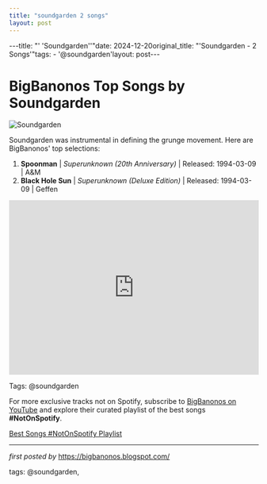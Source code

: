 ```yaml
---
title: "soundgarden 2 songs"
layout: post
---
```

---title: "' 'Soundgarden''"date: 2024-12-20original_title: "'Soundgarden - 2 Songs'"tags:  - '@soundgarden'layout: post---<h1>BigBanonos Top Songs by Soundgarden</h1><img src="https://lh3.googleusercontent.com/mEx_GJ6sRrEhnd1OurdHJHX6qPWCf8rlkbHSHomLMgRfyB15fcplfJIq18IBxYzMqvyBIIvnBdesDIeu=w1950-h812-p-l90-rj" alt="Soundgarden"> <p>Soundgarden was instrumental in defining the grunge movement. Here are BigBanonos' top selections:</p> <ol> <li><strong>Spoonman</strong> | <em>Superunknown (20th Anniversary)</em> | Released: 1994-03-09 | A&M</li> <li><strong>Black Hole Sun</strong> | <em>Superunknown (Deluxe Edition)</em> | Released: 1994-03-09 | Geffen</li></ol> <div> <iframe src="https://open.spotify.com/embed/playlist/496IUOVv2ZGJxg89QcuHCh?utm_source=generator" width="100%" height="352" frameborder="0" allow="autoplay; clipboard-write; encrypted-media; fullscreen; picture-in-picture" loading="lazy"></iframe></div><p>Tags: @soundgarden</p><!--Subscribe and Playlist Links--><div>    <p>For more exclusive tracks not on Spotify, subscribe to <a href="https://www.youtube.com/@BigBanonos" target="_blank">BigBanonos on YouTube</a> and explore their curated playlist of the best songs <strong>#NotOnSpotify</strong>.</p>    <p><a href="https://www.youtube.com/playlist?list=PLtuNtuTatqI0kFahUCbtbfenC_ET5O_tr" target="_blank">Best Songs #NotOnSpotify Playlist<br /></a></p></div><hr /><p><em>first posted by</em> <a href="https://bigbanonos.blogspot.com/" rel="noopener" target="_new">https://bigbanonos.blogspot.com/</a></p><p>tags: @soundgarden,</p>